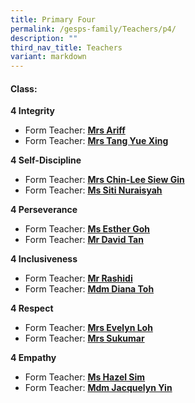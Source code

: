 ```yaml
---
title: Primary Four
permalink: /gesps-family/Teachers/p4/
description: ""
third_nav_title: Teachers
variant: markdown
---
```

#### Class:


**4 Integrity**  

*   Form Teacher: **[Mrs Ariff](mailto:rabiah_bibi_ahmed_mitten@schools.gov.sg)**
*   Form Teacher: **[Mrs Tang Yue Xing](mailto:kwan_yue_xing@schools.gov.sg)**

**4 Self-Discipline**  

*   Form Teacher: **[Mrs Chin-Lee Siew Gin](mailto:chin-lee_siew_gin@schools.gov.sg)**
*   Form Teacher: **[Ms Siti Nuraisyah](mailto:siti_nuraisyah_razali@schools.gov.sg)**


**4 Perseverance**  

*   Form Teacher: **[Ms Esther Goh](mailto:goh_yue_yin_esther@schools.gov.sg)**
*   Form Teacher: **[Mr David Tan](mailto:tan_hong_meng_david@schools.gov.sg)**

**4 Inclusiveness**  

*   Form Teacher: **[Mr Rashidi](mailto:muhammad_rashidi_ramli@schools.gov.sg)**
*   Form Teacher: **[Mdm Diana Toh](mailto:toh_lay_beng_diana@schools.gov.sg)**

**4 Respect**  

*   Form Teacher: **[Mrs Evelyn Loh](mailto:soh_hwee_lin@schools.gov.sg)**
*   Form Teacher: **[Mrs Sukumar](mailto:subangkini_sukumar@schools.gov.sg)**

**4 Empathy**  

*   Form Teacher: **[Ms Hazel Sim](mailto:sim_geok_keow@schools.gov.sg)**
*   Form Teacher: **[Mdm Jacquelyn Yin](mailto:jacquelyn_yin_hui_jing@schools.gov.sg)**